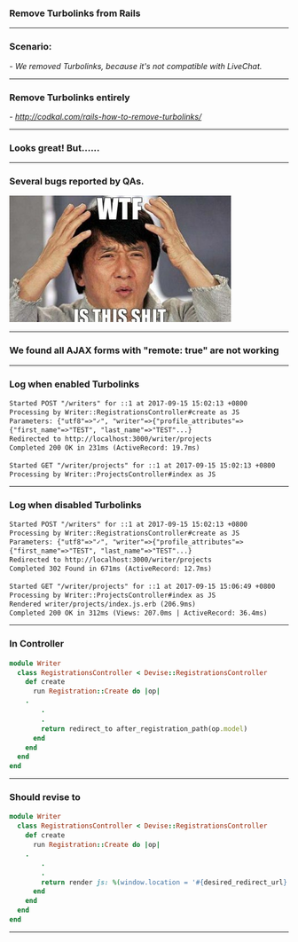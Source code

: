 <!-- $theme: default -->
<!-- page_number: true -->

### Remove Turbolinks from Rails

---

### Scenario:
*- We removed Turbolinks, because it's not compatible with LiveChat.*

---

### Remove Turbolinks entirely
*- http://codkal.com/rails-how-to-remove-turbolinks/*

---

### Looks great! But......

---

### Several bugs reported by QAs.

![screenshot](https://github.com/bikonchou/Sharing/blob/disable_turbolinks/assets/images/JackyWTF.jpg?raw=true)

---

### We found all AJAX forms with "remote: true" are not working

---

### Log when enabled Turbolinks
```
Started POST "/writers" for ::1 at 2017-09-15 15:02:13 +0800
Processing by Writer::RegistrationsController#create as JS
Parameters: {"utf8"=>"✓", "writer"=>{"profile_attributes"=>{"first_name"=>"TEST", "last_name"=>"TEST"...}
Redirected to http://localhost:3000/writer/projects
Completed 200 OK in 231ms (ActiveRecord: 19.7ms)

Started GET "/writer/projects" for ::1 at 2017-09-15 15:02:13 +0800
Processing by Writer::ProjectsController#index as JS
```

---

### Log when disabled Turbolinks
```
Started POST "/writers" for ::1 at 2017-09-15 15:02:13 +0800
Processing by Writer::RegistrationsController#create as JS
Parameters: {"utf8"=>"✓", "writer"=>{"profile_attributes"=>{"first_name"=>"TEST", "last_name"=>"TEST"...}
Redirected to http://localhost:3000/writer/projects
Completed 302 Found in 671ms (ActiveRecord: 12.7ms)

Started GET "/writer/projects" for ::1 at 2017-09-15 15:06:49 +0800
Processing by Writer::ProjectsController#index as JS
Rendered writer/projects/index.js.erb (206.9ms)
Completed 200 OK in 312ms (Views: 207.0ms | ActiveRecord: 36.4ms)
```

---

### In Controller
```ruby
module Writer
  class RegistrationsController < Devise::RegistrationsController
    def create
      run Registration::Create do |op|
	.
       	.
        .    
        return redirect_to after_registration_path(op.model)
      end
    end
  end
end
```

---

### Should revise to
```ruby
module Writer
  class RegistrationsController < Devise::RegistrationsController
    def create
      run Registration::Create do |op|
	.
       	.
        .    
        return render js: %(window.location = '#{desired_redirect_url}')
      end
    end
  end
end
```
---
